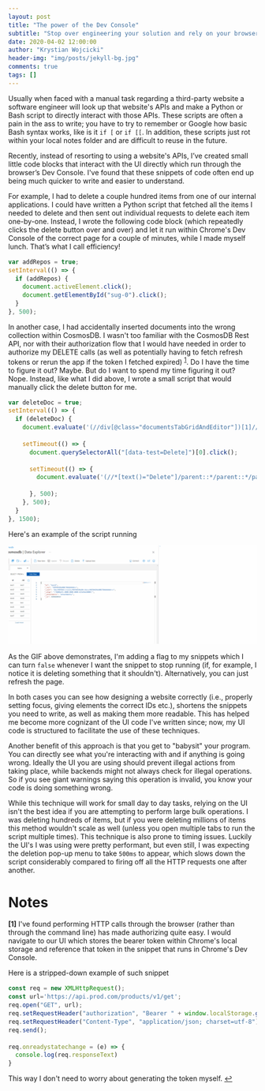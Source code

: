 ```yaml
---
layout: post
title: "The power of the Dev Console"
subtitle: "Stop over engineering your solution and rely on your browsers Dev Console"
date: 2020-04-02 12:00:00
author: "Krystian Wojcicki"
header-img: "img/posts/jekyll-bg.jpg"
comments: true
tags: []
---
```


Usually when faced with a manual task regarding a third-party website a software engineer will look up that website's APIs and make a Python or Bash script to directly interact with those APIs. These scripts are often a pain in the ass to write; you have to try to remember or Google how basic Bash syntax works, like is it `if [` or `if [[`. In addition, these scripts just rot within your local notes folder and are difficult to reuse in the future. 

Recently, instead of resorting to using a website's APIs, I’ve created small little code blocks that interact with the UI directly which run through the browser’s Dev Console. I've found that these snippets of code often end up being much quicker to write and easier to understand.

For example, I had to delete a couple hundred items from one of our internal applications. I could have written a Python script that fetched all the items I needed to delete and then sent out individual requests to delete each item one-by-one. Instead, I wrote the following code block (which repeatedly clicks the delete button over and over) and let it run within Chrome's Dev Console of the correct page for a couple of minutes, while I made myself lunch. That’s what I call efficiency!

```javascript
var addRepos = true;
setInterval(() => {
  if (addRepos) {
    document.activeElement.click();
    document.getElementById("sug-0").click();
  }
}, 500);
```

In another case, I had accidentally inserted documents into the wrong collection within CosmosDB. I wasn't too familiar with the CosmosDB Rest API, nor with their authorization flow that I would have needed in order to authorize my DELETE calls (as well as potentially having to fetch refresh tokens or rerun the app if the token I fetched expired) <sup id="a1">[1](#f1)</sup>. Do I have the time to figure it out? Maybe. But do I want to spend my time figuring it out? Nope. Instead, like what I did above, I wrote a small script that would manually click the delete button for me.

```javascript
var deleteDoc = true;
setInterval(() => {
  if (deleteDoc) {
    document.evaluate('(//div[@class="documentsTabGridAndEditor"])[1]//child::a', document, null, XPathResult.ANY_TYPE, null).iterateNext().click();

    setTimeout(() => {
      document.querySelectorAll("[data-test=Delete]")[0].click();

      setTimeout(() => {
        document.evaluate('(//*[text()="Delete"]/parent::*/parent::*/parent::button)[2]', document, null, XPathResult.ANY_TYPE, null).iterateNext().click();

      }, 500);
    }, 500);
  }
}, 1500);
```

Here's an example of the script running 

![ui-script](./img/posts/../../../img/posts/ui_bot.gif)

As the GIF above demonstrates, I'm adding a flag to my snippets which I can turn `false` whenever I want the snippet to stop running (if, for example, I notice it is deleting something that it shouldn't). Alternatively, you can just refresh the page.

In both cases you can see how designing a website correctly (i.e., properly setting focus, giving elements the correct IDs etc.), shortens the snippets you need to write, as well as making them more readable. This has helped me become more cognizant of the UI code I've written since; now, my UI code is structured to facilitate the use of these techniques.

Another benefit of this approach is that you get to "babysit" your program. You can directly see what you're interacting with and if anything is going wrong. Ideally the UI you are using should prevent illegal actions from taking place, while backends might not always check for illegal operations. So if you see giant warnings saying this operation is invalid, you know your code is doing something wrong.

While this technique will work for small day to day tasks, relying on the UI isn't the best idea if you are attempting to perform large bulk operations. I was deleting hundreds of items, but if you were deleting millions of items this method wouldn't scale as well (unless you open multiple tabs to run the script multiple times). This technique is also prone to timing issues. Luckily the UI's I was using were pretty performant, but even still, I was expecting the deletion pop-up menu to take `500ms` to appear, which slows down the script considerably compared to firing off all the HTTP requests one after another.

# Notes


<b id="f1">[1]</b> I've found performing HTTP calls through the browser (rather than through the command line) has made authorizing quite easy. I would navigate to our UI which stores the bearer token within Chrome's local storage and reference that token in the snippet that runs in Chrome's Dev Console.

Here is a stripped-down example of such snippet

```javascript
const req = new XMLHttpRequest();
const url='https://api.prod.com/products/v1/get';
req.open("GET", url);
req.setRequestHeader("authorization", "Bearer " + window.localStorage.getItem("adal.idtoken"));
req.setRequestHeader("Content-Type", "application/json; charset=utf-8");
req.send();

req.onreadystatechange = (e) => {
  console.log(req.responseText)
}
```

This way I don't need to worry about generating the token myself.  [↩](#a1)
